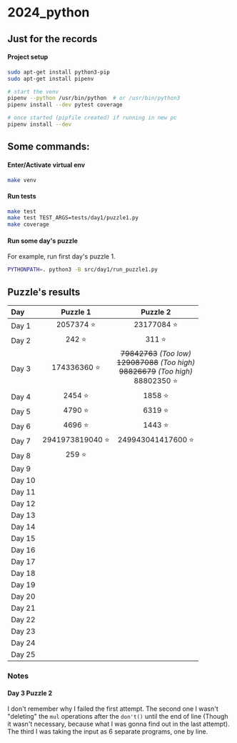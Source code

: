 # 2024_python

## Just for the records

#### Project setup

```bash
sudo apt-get install python3-pip
sudo apt-get install pipenv

# start the venv
pipenv --python /usr/bin/python  # or /usr/bin/python3
pipenv install --dev pytest coverage

# once started (pipfile created) if running in new pc
pipenv install --dev
```

## Some commands:

#### Enter/Activate virtual env

```bash
make venv
```

#### Run tests

```bash
make test
make test TEST_ARGS=tests/day1/puzzle1.py
make coverage
```
#### Run some day's puzzle

For example, run first day's puzzle 1.

```bash
PYTHONPATH=. python3 -B src/day1/run_puzzle1.py
```

## Puzzle's results

| Day   | Puzzle 1 | Puzzle 2 |
| :---  | :---:    | :---:    |
| Day 1 | 2057374 ⭐ | 23177084 ⭐ |
| Day 2 | 242 ⭐ | 311 ⭐ |
| Day 3 | 174336360 ⭐ | ~~79842763~~ *(Too low)*<br />~~129087088~~ *(Too high)*<br />~~98826679~~ *(Too high)*<br />88802350 ⭐ |
| Day 4 | 2454 ⭐ | 1858 ⭐ |
| Day 5 | 4790 ⭐ | 6319 ⭐ |
| Day 6 | 4696 ⭐ | 1443 ⭐ |
| Day 7 | 2941973819040 ⭐ | 249943041417600 ⭐ |
| Day 8 | 259 ⭐ | |
| Day 9 | | |
| Day 10 | | |
| Day 11 | | |
| Day 12 | | |
| Day 13 | | |
| Day 14 | | |
| Day 15 | | |
| Day 16 | | |
| Day 17 | | |
| Day 18 | | |
| Day 19 | | |
| Day 20 | | |
| Day 21 | | |
| Day 22 | | |
| Day 23 | | |
| Day 24 | | |
| Day 25 | | |

### Notes

#### Day 3 Puzzle 2
I don't remember why I failed the first attempt. The second one I wasn't "deleting" the `mul` operations after the `don't()` until the end of line (Though it wasn't necessary, because what I was gonna find out in the last attempt). The third I was taking the input as 6 separate programs, one by line.
